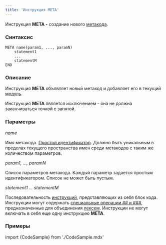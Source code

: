 ```yaml
---
title: 'Инструкция META'
---
```


Инструкция **META -** создание нового [метакода](Метапрограммирование.md#metacode).

### Синтаксис

    META name(param1, ..., paramN)
        statement1
        ...
        statementM
    END

### Описание

Инструкция **META** объявляет новый метакод и добавляет его в текущий [модуль](Модули.md). 

Инструкция **МЕТА** является исключением - она не должна заканчиваться точкой с запятой.  

### Параметры

*name*

Имя метакода. [Простой идентификатор](Идентификаторы.md). Должно быть уникальным в пределах текущего пространства имен среди метакодов с таким же количеством параметров.

*param1, ..., paramN*

Список параметров метакода. Каждый параметр задается простым идентификатором. Список не может быть пустым.

*statement1 ... statementM*

Последовательность [инструкций](Инструкции.md), представляющих из себя блок кода. Инструкции могут содержать [специальные операции \#\# и \#\#\#](Метапрограммирование.md#concat), предназначенные для объединения [лексем](Лексемы.md). Инструкции не могут включать в себя еще одну инструкцию **META**.

### Примеры


import {CodeSample} from './CodeSample.mdx'

<CodeSample url="https://ru-documentation.lsfusion.org/sample?file=InstructionSample&block=meta"/>

  

